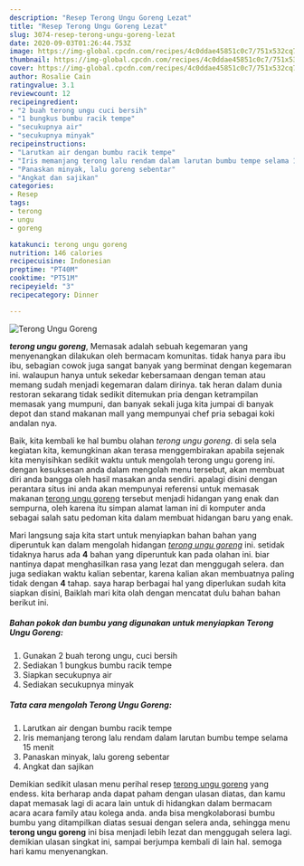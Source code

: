 ```yaml
---
description: "Resep Terong Ungu Goreng Lezat"
title: "Resep Terong Ungu Goreng Lezat"
slug: 3074-resep-terong-ungu-goreng-lezat
date: 2020-09-03T01:26:44.753Z
image: https://img-global.cpcdn.com/recipes/4c0ddae45851c0c7/751x532cq70/terong-ungu-goreng-foto-resep-utama.jpg
thumbnail: https://img-global.cpcdn.com/recipes/4c0ddae45851c0c7/751x532cq70/terong-ungu-goreng-foto-resep-utama.jpg
cover: https://img-global.cpcdn.com/recipes/4c0ddae45851c0c7/751x532cq70/terong-ungu-goreng-foto-resep-utama.jpg
author: Rosalie Cain
ratingvalue: 3.1
reviewcount: 12
recipeingredient:
- "2 buah terong ungu cuci bersih"
- "1 bungkus bumbu racik tempe"
- "secukupnya air"
- "secukupnya minyak"
recipeinstructions:
- "Larutkan air dengan bumbu racik tempe"
- "Iris memanjang terong lalu rendam dalam larutan bumbu tempe selama 15 menit"
- "Panaskan minyak, lalu goreng sebentar"
- "Angkat dan sajikan"
categories:
- Resep
tags:
- terong
- ungu
- goreng

katakunci: terong ungu goreng 
nutrition: 146 calories
recipecuisine: Indonesian
preptime: "PT40M"
cooktime: "PT51M"
recipeyield: "3"
recipecategory: Dinner

---
```



![Terong Ungu Goreng](https://img-global.cpcdn.com/recipes/4c0ddae45851c0c7/751x532cq70/terong-ungu-goreng-foto-resep-utama.jpg)

<b><i>terong ungu goreng</i></b>, Memasak adalah sebuah kegemaran yang menyenangkan dilakukan oleh bermacam komunitas. tidak hanya para ibu ibu, sebagian cowok juga sangat banyak yang berminat dengan kegemaran ini. walaupun hanya untuk sekedar kebersamaan dengan teman atau memang sudah menjadi kegemaran dalam dirinya. tak heran dalam dunia restoran sekarang tidak sedikit ditemukan pria dengan ketrampilan memasak yang mumpuni, dan banyak sekali juga kita jumpai di banyak depot dan stand makanan mall yang mempunyai chef pria sebagai koki andalan nya.



Baik, kita kembali ke hal bumbu olahan <i>terong ungu goreng</i>. di sela sela kegiatan kita, kemungkinan akan terasa menggembirakan apabila sejenak kita menyisihkan sedikit waktu untuk mengolah terong ungu goreng ini. dengan kesuksesan anda dalam mengolah menu tersebut, akan membuat diri anda bangga oleh hasil masakan anda sendiri. apalagi disini dengan perantara situs ini anda akan mempunyai referensi untuk memasak makanan <u>terong ungu goreng</u> tersebut menjadi hidangan yang enak dan sempurna, oleh karena itu simpan alamat laman ini di komputer anda sebagai salah satu pedoman kita dalam membuat hidangan baru yang enak.


Mari langsung saja kita start untuk menyiapkan bahan bahan yang diperuntuk kan dalam mengolah hidangan <u><i>terong ungu goreng</i></u> ini. setidak tidaknya harus ada <b>4</b> bahan yang diperuntuk kan pada olahan ini. biar nantinya dapat menghasilkan rasa yang lezat dan menggugah selera. dan juga sediakan waktu kalian sebentar, karena kalian akan membuatnya paling tidak dengan <b>4</b> tahap. saya harap berbagai hal yang diperlukan sudah kita siapkan disini, Baiklah mari kita olah dengan mencatat dulu bahan bahan berikut ini.

<!--inarticleads1-->

##### Bahan pokok dan bumbu yang digunakan untuk menyiapkan Terong Ungu Goreng:

1. Gunakan 2 buah terong ungu, cuci bersih
1. Sediakan 1 bungkus bumbu racik tempe
1. Siapkan secukupnya air
1. Sediakan secukupnya minyak




<!--inarticleads2-->

##### Tata cara mengolah Terong Ungu Goreng:

1. Larutkan air dengan bumbu racik tempe
1. Iris memanjang terong lalu rendam dalam larutan bumbu tempe selama 15 menit
1. Panaskan minyak, lalu goreng sebentar
1. Angkat dan sajikan




Demikian sedikit ulasan menu perihal resep <u>terong ungu goreng</u> yang endess. kita berharap anda dapat paham dengan ulasan diatas, dan kamu dapat memasak lagi di acara lain untuk di hidangkan dalam bermacam acara acara family atau kolega anda. anda bisa mengkolaborasi bumbu bumbu yang ditampilkan diatas sesuai dengan selera anda, sehingga menu <b>terong ungu goreng</b> ini bisa menjadi lebih lezat dan menggugah selera lagi. demikian ulasan singkat ini, sampai berjumpa kembali di lain hal. semoga hari kamu menyenangkan.
